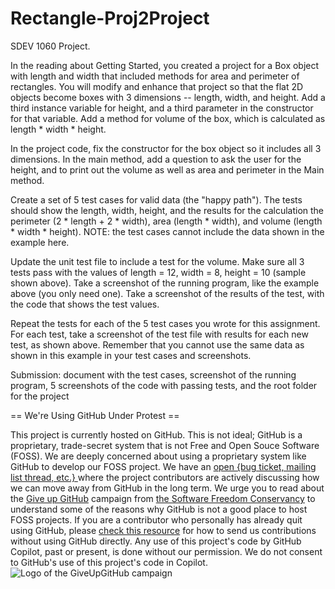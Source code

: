 # Rectangle-Proj2Project
SDEV 1060 Project. 

In the reading about Getting Started, you created a project for a Box object with length and width that included methods for area and perimeter of rectangles. You will modify and enhance that project so that the flat 2D objects become boxes with 3 dimensions -- length, width, and height. Add a third instance variable for height, and a third parameter in the constructor for that variable. Add a method for volume of the box, which is calculated as length * width * height.  

In the project code, fix the constructor for the box object so it includes all 3 dimensions. In the main method, add a question to ask the user for the height, and to print out the volume as well as area and perimeter in the Main method. 

Create a set of 5 test cases for valid data (the "happy path"). The tests should show the length, width, height, and the results for the calculation the perimeter (2 * length + 2 * width), area (length * width), and volume (length * width * height). NOTE: the test cases cannot include the data shown in the example here.  

Update the unit test file to include a test for the volume. Make sure all 3 tests pass with the values of length = 12, width = 8, height = 10 (sample shown above). Take a screenshot of the running program, like the example above (you only need one). Take a screenshot of the results of the test, with the code that shows the test values. 

Repeat the tests for each of the 5 test cases you wrote for this assignment. For each test, take a screenshot of the test file with results for each new test, as shown above. Remember that you cannot use the same data as shown in this example in your test cases and screenshots.     

Submission: document with the test cases, screenshot of the running program, 5 screenshots of the code with passing tests, and the root folder for the project 

== We're Using GitHub Under Protest ==  

This project is currently hosted on GitHub.  This is not ideal; GitHub is a proprietary, trade-secret system that is not Free and Open Souce Software (FOSS).  We are deeply concerned about using a proprietary system like GitHub to develop our FOSS project.  We have an [open {bug ticket, mailing list thread, etc.} ](INSERT_LINK) where the project contributors are actively discussing how we can move away from GitHub in the long term.  We urge you to read about the [Give up GitHub](https://GiveUpGitHub.org) campaign from [the Software Freedom Conservancy](https://sfconservancy.org) to understand some of the reasons why GitHub is not a good place to host FOSS projects.  If you are a contributor who personally has already quit using GitHub, please [check this resource](INSERT_LINK) for how to send us contributions without using GitHub directly.  Any use of this project's code by GitHub Copilot, past or present, is done without our permission.  We do not consent to GitHub's use of this project's code in Copilot.  ![Logo of the GiveUpGitHub campaign](https://sfconservancy.org/img/GiveUpGitHub.png)
